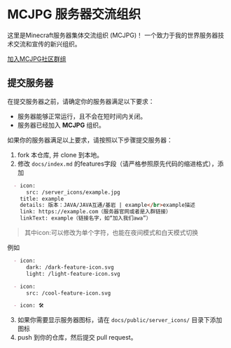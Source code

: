 # MCJPG 服务器交流组织

这里是Minecraft服务器集体交流组织 (MCJPG)！
一个致力于我的世界服务器技术交流和宣传的新兴组织。

[加入MCJPG社区群组](http://qm.qq.com/cgi-bin/qm/qr?_wv=1027&k=_8EgbwVTHXVutDu5D6nmHJZzyT7tkGQa&authKey=L%2Fu%2BWQdODZkzAtv7YqnbnXj5cdnEV9Acjb9Mt0t3ciOUPup2ibbjm8zWIa6ox5nt&noverify=0&group_code=962179358)

## 提交服务器

在提交服务器之前，请确定你的服务器满足以下要求：

- 服务器能够正常运行，且不会在短时间内关闭。
- 服务器已经加入 **MCJPG** 组织。

如果你的服务器满足以上要求，请按照以下步骤提交服务器：

1. fork 本仓库, 并 clone 到本地。
2. 修改 `docs/index.md` 的features字段（请严格参照原先代码的缩进格式），添加

``` index.md
  - icon:
      src: /server_icons/example.jpg
    title: example
    details: 版本：JAVA/JAVA互通/基岩 | example</br>example描述
    link: https://example.com（服务器官网或者是入群链接）
    linkText: example（链接名字，如“加入我们awa”）
```

>其中icon:可以修改为单个字符，也能在夜间模式和白天模式切换

例如

``` index.md
  - icon:
      dark: /dark-feature-icon.svg
      light: /light-feature-icon.svg
```

``` index.md
  - icon:
      src: /cool-feature-icon.svg
```

``` index.md
  - icon: 🛠️
```

3. 如果你需要显示服务器图标，请在 `docs/public/server_icons/` 目录下添加图标
4. push 到你的仓库，然后提交 pull request。
